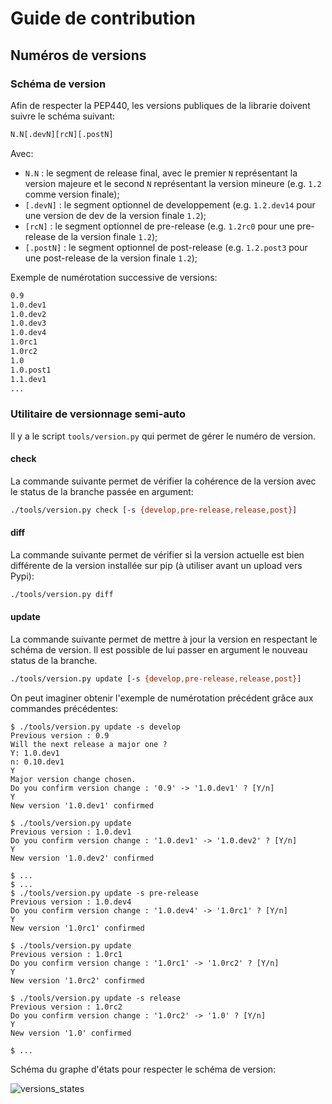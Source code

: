 # Guide de contribution

## Numéros de versions

### Schéma de version

Afin de respecter la PEP440, les versions publiques de la librarie doivent suivre le schéma suivant:

```txt
N.N[.devN][rcN][.postN]
```

Avec:

- `N.N` : le segment de release final, avec le premier `N` représentant la version majeure et le second `N` représentant la version mineure (e.g. `1.2` comme version finale);
- `[.devN]` : le segment optionnel de developpement (e.g. `1.2.dev14` pour une version de dev de la version finale `1.2`);
- `[rcN]` : le segment optionnel de pre-release (e.g. `1.2rc0` pour une pre-release de la version finale `1.2`);
- `[.postN]` : le segment optionnel de post-release (e.g. `1.2.post3` pour une post-release de la version finale `1.2`);

Exemple de numérotation successive de versions:

```txt
0.9
1.0.dev1
1.0.dev2
1.0.dev3
1.0.dev4
1.0rc1
1.0rc2
1.0
1.0.post1
1.1.dev1
...
```

### Utilitaire de versionnage semi-auto

Il y a le script `tools/version.py` qui permet de gérer le numéro de version.

#### check

La commande suivante permet de vérifier la cohérence de la version avec le status de la branche
passée en argument:

```sh
./tools/version.py check [-s {develop,pre-release,release,post}]
```

#### diff

La commande suivante permet de vérifier si la version actuelle est bien différente de la version installée sur pip (à utiliser avant un upload vers Pypi):

```sh
./tools/version.py diff
```

#### update

La commande suivante permet de mettre à jour la version en respectant le schéma de version. Il est possible de lui passer en argument le nouveau status de la branche.

```sh
./tools/version.py update [-s {develop,pre-release,release,post}]
```

On peut imaginer obtenir l'exemple de numérotation précédent grâce aux commandes précédentes:

```console
$ ./tools/version.py update -s develop
Previous version : 0.9
Will the next release a major one ?
Y: 1.0.dev1
n: 0.10.dev1
Y
Major version change chosen.
Do you confirm version change : '0.9' -> '1.0.dev1' ? [Y/n]
Y
New version '1.0.dev1' confirmed

$ ./tools/version.py update
Previous version : 1.0.dev1
Do you confirm version change : '1.0.dev1' -> '1.0.dev2' ? [Y/n]
Y
New version '1.0.dev2' confirmed

$ ...
$ ...
$ ./tools/version.py update -s pre-release
Previous version : 1.0.dev4
Do you confirm version change : '1.0.dev4' -> '1.0rc1' ? [Y/n]
Y
New version '1.0rc1' confirmed

$ ./tools/version.py update
Previous version : 1.0rc1
Do you confirm version change : '1.0rc1' -> '1.0rc2' ? [Y/n]
Y
New version '1.0rc2' confirmed

$ ./tools/version.py update -s release
Previous version : 1.0rc2
Do you confirm version change : '1.0rc2' -> '1.0' ? [Y/n]
Y
New version '1.0' confirmed

$ ...
```

Schéma du graphe d'états pour respecter le schéma de version:

![versions_states](images/versions.jpg)
